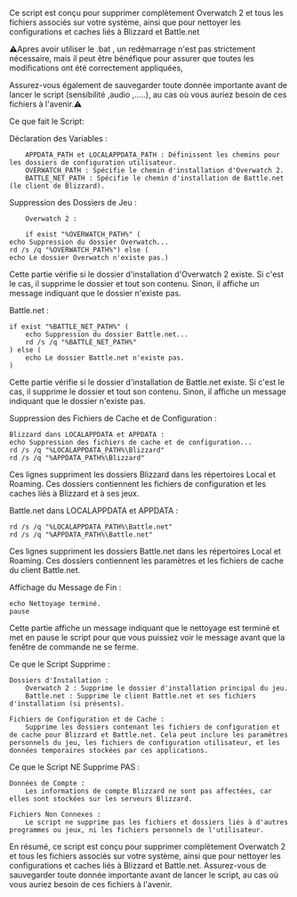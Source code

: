 Ce script est conçu pour supprimer complètement Overwatch 2 et tous les fichiers associés sur votre système, ainsi que pour nettoyer les configurations et caches liés à Blizzard et Battle.net

 ⚠️Apres avoir utiliser le .bat  , un redémarrage n'est pas strictement nécessaire, mais il peut être bénéfique pour assurer que toutes les modifications ont été correctement appliquées,
 
Assurez-vous également de sauvegarder toute donnée importante avant de lancer le script (sensibilité ,audio ,.....), au cas où vous auriez besoin de ces fichiers à l'avenir.⚠️

Ce que fait le Script:

Déclaration des Variables :

        APPDATA_PATH et LOCALAPPDATA_PATH : Définissent les chemins pour les dossiers de configuration utilisateur.
        OVERWATCH_PATH : Spécifie le chemin d'installation d'Overwatch 2.
        BATTLE_NET_PATH : Spécifie le chemin d'installation de Battle.net (le client de Blizzard).

Suppression des Dossiers de Jeu :

        Overwatch 2 :

        if exist "%OVERWATCH_PATH%" (
    echo Suppression du dossier Overwatch...
    rd /s /q "%OVERWATCH_PATH%") else (
    echo Le dossier Overwatch n'existe pas.)

Cette partie vérifie si le dossier d'installation d'Overwatch 2 existe. Si c'est le cas, il supprime le dossier et tout son contenu. Sinon, il affiche un message indiquant que le dossier n'existe pas.

Battle.net :

    if exist "%BATTLE_NET_PATH%" (
        echo Suppression du dossier Battle.net...
        rd /s /q "%BATTLE_NET_PATH%"
    ) else (
        echo Le dossier Battle.net n'existe pas.
    )
 
Cette partie vérifie si le dossier d'installation de Battle.net existe. Si c'est le cas, il supprime le dossier et tout son contenu. Sinon, il affiche un message indiquant que le dossier n'existe pas.

Suppression des Fichiers de Cache et de Configuration :

    Blizzard dans LOCALAPPDATA et APPDATA :
    echo Suppression des fichiers de cache et de configuration...
    rd /s /q "%LOCALAPPDATA_PATH%\Blizzard"
    rd /s /q "%APPDATA_PATH%\Blizzard"

Ces lignes suppriment les dossiers Blizzard dans les répertoires Local et Roaming. Ces dossiers contiennent les fichiers de configuration et les caches liés à Blizzard et à ses jeux.

Battle.net dans LOCALAPPDATA et APPDATA :

    rd /s /q "%LOCALAPPDATA_PATH%\Battle.net"
    rd /s /q "%APPDATA_PATH%\Battle.net"
  
Ces lignes suppriment les dossiers Battle.net dans les répertoires Local et Roaming. Ces dossiers contiennent les paramètres et les fichiers de cache du client Battle.net.

Affichage du Message de Fin :

    echo Nettoyage terminé.
    pause

Cette partie affiche un message indiquant que le nettoyage est terminé et met en pause le script pour que vous puissiez voir le message avant que la fenêtre de commande ne se ferme.

Ce que le Script Supprime :

    Dossiers d'Installation :
        Overwatch 2 : Supprime le dossier d'installation principal du jeu.
        Battle.net : Supprime le client Battle.net et ses fichiers d'installation (si présents).

    Fichiers de Configuration et de Cache :
        Supprime les dossiers contenant les fichiers de configuration et de cache pour Blizzard et Battle.net. Cela peut inclure les paramètres personnels du jeu, les fichiers de configuration utilisateur, et les données temporaires stockées par ces applications.

Ce que le Script NE Supprime PAS :

    Données de Compte :
        Les informations de compte Blizzard ne sont pas affectées, car elles sont stockées sur les serveurs Blizzard.

    Fichiers Non Connexes :
        Le script ne supprime pas les fichiers et dossiers liés à d'autres programmes ou jeux, ni les fichiers personnels de l'utilisateur.

En résumé, ce script est conçu pour supprimer complètement Overwatch 2 et tous les fichiers associés sur votre système, ainsi que pour nettoyer les configurations et caches liés à Blizzard et Battle.net. Assurez-vous de sauvegarder toute donnée importante avant de lancer le script, au cas où vous auriez besoin de ces fichiers à l'avenir.
